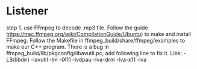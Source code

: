 # Listener 

step 1. use FFmpeg to decode .mp3 file.
Follow the guide https://trac.ffmpeg.org/wiki/CompilationGuide/Ubuntu) to make and install FFmpeg.
Follow the Makefile in ffmpeg_build/share/ffmpeg/examples to make our C++ program.
There is a bug in ffmpeg_build/lib/pkgconfig/libavutil.pc, add following line to fix it.
Libs: -L${libdir}  -lavutil -lm -lX11 -lvdpau -lva-drm -lva-x11 -lva